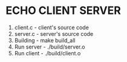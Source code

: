 # ECHO CLIENT SERVER

1. client.c - client's source code
2. server.c - server's source code
3. Building - make build_all
4. Run server - ./build/server.o
5. Run client - ./build/client.o
